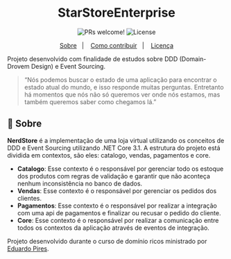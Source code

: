 <h1 align="center">
    StarStoreEnterprise
</h1>
 
<p align="center">
	 <img src="https://img.shields.io/static/v1?label=PRs&message=welcome&color=green&labelColor=000000" alt="PRs welcome!" />
<img alt="License" src="https://img.shields.io/static/v1?label=license&message=MIT&color=green&labelColor=000000">
</p>

<p align="center">
  <a href="#beginner-sobre">Sobre</a>&nbsp;&nbsp;&nbsp;|&nbsp;&nbsp;&nbsp;
  <a href="#fire-como-contribuir">Como contribuir</a>&nbsp;&nbsp;&nbsp;|&nbsp;&nbsp;&nbsp;
  <a href="#lock-licença">Licença</a>
</p>

Projeto desenvolvido com finalidade de estudos sobre DDD (Domain-Drovem Design) e Event Sourcing.

> “Nós podemos buscar o estado de uma aplicação para encontrar o estado atual do mundo, e isso responde muitas perguntas. Entretanto há momentos que nós não só queremos ver onde nós estamos, mas também queremos saber como chegamos lá.”

##  :beginner: Sobre
**NerdStore** é a implementação de uma loja virtual utilizando os conceitos de DDD e Event Sourcing utilizando .NET Core 3.1. A estrutura do projeto está dividida em contextos, são eles: catalogo, vendas, pagamentos e core.

 - **Catalogo**: Esse contexto é o responsável por gerenciar todo os estoque dos produtos com regras de validação e garantir que não aconteça nenhum inconsistência no banco de dados.
 - **Vendas**: Esse contexto é o responsável por gerenciar os pedidos dos clientes.
 - **Pagamentos**: Esse contexto é o responsável por realizar a integração com uma api de pagamentos e finalizar ou recusar o pedido do cliente.
 - **Core**: Esse contexto é o responsável por realizar a comunicação entre todos os contextos da aplicação através de eventos de integração.

Projeto desenvolvido durante o curso de domínio ricos ministrado por [Eduardo Pires](https://desenvolvedor.io).
